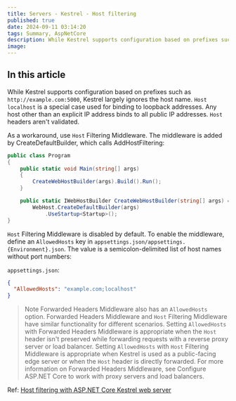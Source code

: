 ```yaml
---
title: Servers - Kestrel - Host filtering
published: true
date: 2024-09-11 03:14:20
tags: Summary, AspNetCore
description: While Kestrel supports configuration based on prefixes such as http://example.com:5000, Kestrel largely ignores the host name. Host localhost is a special case used for binding to loopback addresses. Any host other than an explicit IP address binds to all public IP addresses. Host headers aren't validated.
image:
---
```


## In this article

While Kestrel supports configuration based on prefixes such as ```http://example.com:5000```, Kestrel largely ignores the host name. ```Host``` ```localhost``` is a special case used for binding to loopback addresses. Any host other than an explicit IP address binds to all public IP addresses. ```Host``` headers aren't validated.

As a workaround, use ```Host``` Filtering Middleware. The middleware is added by CreateDefaultBuilder, which calls AddHostFiltering:

```csharp
public class Program
{
    public static void Main(string[] args)
    {
        CreateWebHostBuilder(args).Build().Run();
    }

    public static IWebHostBuilder CreateWebHostBuilder(string[] args) =>
        WebHost.CreateDefaultBuilder(args)
            .UseStartup<Startup>();
}
```

 ```Host``` Filtering Middleware is disabled by default. To enable the middleware, define an ```AllowedHosts``` key in ```appsettings.json/appsettings.{Environment}.json```. The value is a semicolon-delimited list of host names without port numbers:

 ```appsettings.json```:

```json
{
  "AllowedHosts": "example.com;localhost"
}
```

> Note
Forwarded Headers Middleware also has an ```AllowedHosts``` option. Forwarded Headers Middleware and ```Host``` Filtering Middleware have similar functionality for different scenarios. Setting ```AllowedHosts``` with Forwarded Headers Middleware is appropriate when the ```Host``` header isn't preserved while forwarding requests with a reverse proxy server or load balancer. Setting ```AllowedHosts``` with ```Host``` Filtering Middleware is appropriate when Kestrel is used as a public-facing edge server or when the ```Host``` header is directly forwarded.
For more information on Forwarded Headers Middleware, see Configure ASP.NET Core to work with proxy servers and load balancers.

Ref: [Host filtering with ASP.NET Core Kestrel web server](https://learn.microsoft.com/en-us/aspnet/core/fundamentals/servers/kestrel/host-filtering?view=aspnetcore-8.0)